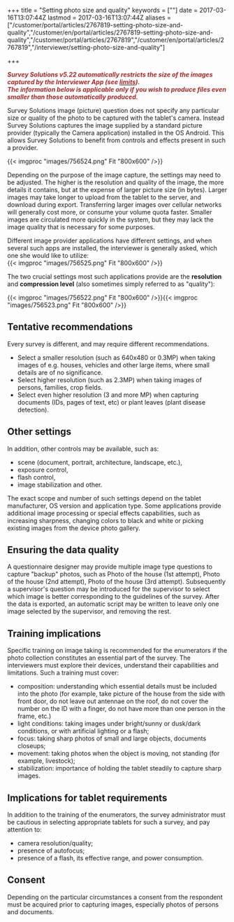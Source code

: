 ﻿+++
title = "Setting photo size and quality"
keywords = [""]
date = 2017-03-16T13:07:44Z
lastmod = 2017-03-16T13:07:44Z
aliases = ["/customer/portal/articles/2767819-setting-photo-size-and-quality","/customer/en/portal/articles/2767819-setting-photo-size-and-quality","/customer/portal/articles/2767819","/customer/en/portal/articles/2767819","/interviewer/setting-photo-size-and-quality"]

+++

  
***<span style="color:#A52A2A;">Survey Solutions v5.22 automatically
restricts the size of the images captured by the Interviewer App (see
</span>[<span
style="color:#A52A2A;">limits</span>](/customer/en/portal/articles/2733269-survey-solutions-limits)<span
style="color:#A52A2A;">).  
The information below is applicable only if you wish to produce files
even smaller than those automatically produced.</span>***  
  
Survey Solutions image (picture) question does not specify any
particular size or quality of the photo to be captured with the tablet's
camera. Instead Survey Solutions captures the image supplied by a
standard picture provider (typically the Camera application) installed
in the OS Android. This allows Survey Solutions to benefit from controls
and effects present in such a provider.

  
{{< imgproc "images/756524.png" Fit "800x600" />}}  
  
Depending on the purpose of the image capture, the settings may need to
be adjusted. The higher is the resolution and quality of the image, the
more details it contains, but at the expense of larger picture size (in
bytes). Larger images may take longer to upload from the tablet to the
server, and download during export. Transferring larger images over
cellular networks will generally cost more, or consume your volume quota
faster. Smaller images are circulated more quickly in the system, but
they may lack the image quality that is necessary for some purposes.  
  
Different image provider applications have different settings, and when
several such apps are installed, the interviewer is generally asked,
which one she would like to utilize:  
{{< imgproc "images/756525.png" Fit "800x600" />}}  
  
The two crucial settings most such applications provide are the
**resolution** and **compression level** (also sometimes simply referred
to as "quality"):  
  
{{< imgproc "images/756522.png" Fit "800x600" />}}{{< imgproc "images/756523.png" Fit "800x600" />}}

Tentative recommendations
-------------------------

Every survey is different, and may require different recommendations.

-   Select a smaller resolution (such as 640x480 or 0.3MP) when taking
    images of e.g. houses, vehicles and other large items, where small
    details are of no significance.
-   Select higher resolution (such as 2.3MP) when taking images of
    persons, families, crop fields.
-   Select even higher resolution (3 and more MP) when capturing
    documents (IDs, pages of text, etc) or plant leaves (plant disease
    detection).

Other settings
--------------

In addition, other controls may be available, such as:

-   scene (document, portrait, architecture, landscape, etc.),
-   exposure control,
-   flash control,
-   image stabilization and other.

The exact scope and number of such settings depend on the tablet
manufacturer, OS version and application type. Some applications provide
additional image processing or special effects capabilities, such as
increasing sharpness, changing colors to black and white or picking
existing images from the device photo gallery.

Ensuring the data quality
-------------------------

A questionnaire designer may provide multiple image type questions to
capture "backup" photos, such as Photo of the house (1st attempt), Photo
of the house (2nd attempt), Photo of the house (3rd attempt).
Subsequently a supervisor's question may be introduced for the
supervisor to select which image is better corresponding to the
guidelines of the survey. After the data is exported, an automatic
script may be written to leave only one image selected by the
supervisor, and removing the rest.

Training implications
---------------------

Specific training on image taking is recommended for the enumerators if
the photo collection constitutes an essential part of the survey. The
interviewers must explore their devices, understand their capabilities
and limitations. Such a training must cover:

-   composition: understanding which essential details must be included
    into the photo (for example, take picture of the house from the side
    with front door, do not leave out antennae on the roof, do not cover
    the number on the ID with a finger, do not have more than one person
    in the frame, etc.)
-   light conditions: taking images under bright/sunny or dusk/dark
    conditions, or with artificial lighting or a flash;
-   focus: taking sharp photos of small and large objects, documents
    closeups;
-   movement: taking photos when the object is moving, not standing (for
    example, livestock);
-   stabilization: importance of holding the tablet steadily to capture
    sharp images.

Implications for tablet requirements
------------------------------------

In addition to the training of the enumerators, the survey administrator
must be cautious in selecting appropriate tablets for such a survey, and
pay attention to:

-   camera resolution/quality;
-   presence of autofocus;
-   presence of a flash, its effective range, and power consumption.

Consent
-------

Depending on the particular circumstances a consent from the respondent
must be acquired prior to capturing images, especially photos of persons
and documents.
